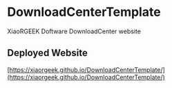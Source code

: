 <!--
 * @Author: Ceoifung
 * @Date: 2023-05-11 14:04:14
 * @LastEditors: Ceoifung
 * @LastEditTime: 2023-05-11 15:53:36
 * @Description: XiaoRGEEK All Rights Reserved. Copyright © 2023
-->
# DownloadCenterTemplate
XiaoRGEEK Doftware DownloadCenter website

## Deployed Website
[https://xiaorgeek.github.io/DownloadCenterTemplate/](https://xiaorgeek.github.io/DownloadCenterTemplate/)
